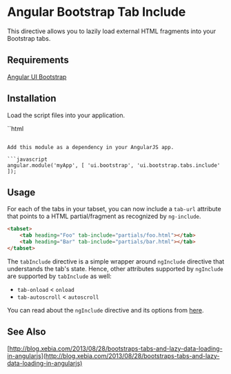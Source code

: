 # Angular Bootstrap Tab Include

This directive allows you to lazily load external HTML fragments into your 
Bootstrap tabs.

## Requirements

[Angular UI Bootstrap](https://github.com/angular-ui/bootstrap)

## Installation

Load the script files into your application.

``html
<script src="../bower_components/angular/angular.js"></script>
<script src="../bower_components/angular-ui-bootstrap-bower/ui-bootstrap-tpls.js"></script>
<script src="../lib/angular-ui-bootstrap-tabs-include.js"></script>
```

Add this module as a dependency in your AngularJS app.

```javascript
angular.module('myApp', [ 'ui.bootstrap', 'ui.bootstrap.tabs.include' ]);
```

## Usage

For each of the tabs in your tabset, you can now include a `tab-url` attribute that points to a HTML partial/fragment as recognized by `ng-include`.

```html
<tabset>
    <tab heading="Foo" tab-include="partials/foo.html"></tab>
    <tab heading="Bar" tab-include="partials/bar.html"></tab>
</tabset>
```

The `tabInclude` directive is a simple wrapper around `ngInclude` directive that understands the tab's state. Hence, other attributes supported by `ngInclude` are supported by `tabInclude` as well:

- `tab-onload` < `onload`
- `tab-autoscroll` < `autoscroll`

You can read about the `ngInclude` directive and its options from [here](https://code.angularjs.org/1.2.26/docs/api/ng/directive/ngInclude).

## See Also
[http://blog.xebia.com/2013/08/28/bootstraps-tabs-and-lazy-data-loading-in-angularjs](http://blog.xebia.com/2013/08/28/bootstraps-tabs-and-lazy-data-loading-in-angularjs)